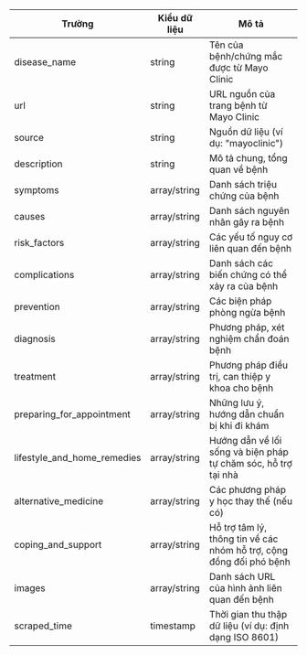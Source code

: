 | Trường                      | Kiểu dữ liệu | Mô tả                                                               |
| --------------------------- | ------------ | ------------------------------------------------------------------- |
| disease_name                | string       | Tên của bệnh/chứng mắc được từ Mayo Clinic                          |
| url                         | string       | URL nguồn của trang bệnh từ Mayo Clinic                             |
| source                      | string       | Nguồn dữ liệu (ví dụ: "mayoclinic")                                 |
| description                 | string       | Mô tả chung, tổng quan về bệnh                                      |
| symptoms                    | array/string | Danh sách triệu chứng của bệnh                                      |
| causes                      | array/string | Danh sách nguyên nhân gây ra bệnh                                   |
| risk_factors                | array/string | Các yếu tố nguy cơ liên quan đến bệnh                               |
| complications               | array/string | Danh sách các biến chứng có thể xảy ra của bệnh                     |
| prevention                  | array/string | Các biện pháp phòng ngừa bệnh                                       |
| diagnosis                   | array/string | Phương pháp, xét nghiệm chẩn đoán bệnh                              |
| treatment                   | array/string | Phương pháp điều trị, can thiệp y khoa cho bệnh                     |
| preparing_for_appointment   | array/string | Những lưu ý, hướng dẫn chuẩn bị khi đi khám                         |
| lifestyle_and_home_remedies | array/string | Hướng dẫn về lối sống và biện pháp tự chăm sóc, hỗ trợ tại nhà      |
| alternative_medicine        | array/string | Các phương pháp y học thay thế (nếu có)                             |
| coping_and_support          | array/string | Hỗ trợ tâm lý, thông tin về các nhóm hỗ trợ, cộng đồng đối phó bệnh |
| images                      | array/string | Danh sách URL của hình ảnh liên quan đến bệnh                       |
| scraped_time                | timestamp    | Thời gian thu thập dữ liệu (ví dụ: định dạng ISO 8601)              |
